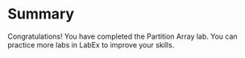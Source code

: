 # Summary

Congratulations! You have completed the Partition Array lab. You can practice more labs in LabEx to improve your skills.
